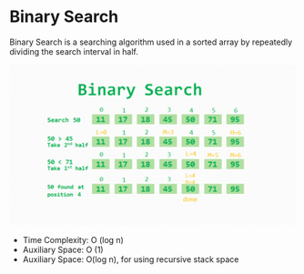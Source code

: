 # Binary Search

Binary Search is a searching algorithm used in a sorted array by repeatedly dividing the search interval in half.

![Linear Search](../../_asset_/Binary_Search.jpeg)

- Time Complexity: O (log n)
- Auxiliary Space: O (1)
- Auxiliary Space: O(log n), for using recursive stack space

